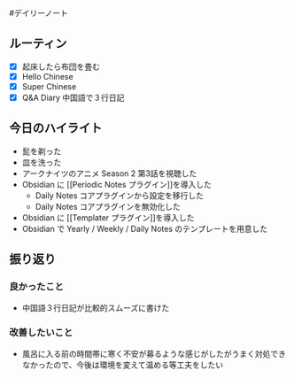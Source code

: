#デイリーノート
## ルーティン
- [x] 起床したら布団を畳む
- [x] Hello Chinese
- [x] Super Chinese
- [x] Q&A Diary 中国語で３行日記
## 今日のハイライト
- 髭を剃った
- 皿を洗った
- アークナイツのアニメ Season 2 第3話を視聴した
- Obsidian に [[Periodic Notes プラグイン]]を導入した
	- Daily Notes コアプラグインから設定を移行した
	- Daily Notes コアプラグインを無効化した
- Obsidian に [[Templater プラグイン]]を導入した
- Obsidian で Yearly / Weekly / Daily Notes のテンプレートを用意した
## 振り返り
### 良かったこと
- 中国語３行日記が比較的スムーズに書けた
### 改善したいこと
- 風呂に入る前の時間帯に寒く不安が募るような感じがしたがうまく対処できなかったので、今後は環境を変えて温める等工夫をしたい

